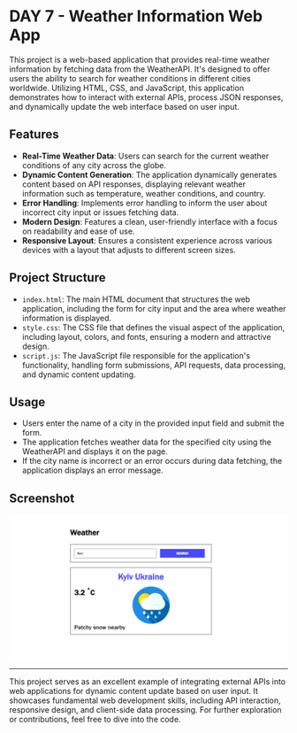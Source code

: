 
# DAY 7 - Weather Information Web App

This project is a web-based application that provides real-time weather information by fetching data from the WeatherAPI. It's designed to offer users the ability to search for weather conditions in different cities worldwide. Utilizing HTML, CSS, and JavaScript, this application demonstrates how to interact with external APIs, process JSON responses, and dynamically update the web interface based on user input.

## Features

- **Real-Time Weather Data**: Users can search for the current weather conditions of any city across the globe.
- **Dynamic Content Generation**: The application dynamically generates content based on API responses, displaying relevant weather information such as temperature, weather conditions, and country.
- **Error Handling**: Implements error handling to inform the user about incorrect city input or issues fetching data.
- **Modern Design**: Features a clean, user-friendly interface with a focus on readability and ease of use.
- **Responsive Layout**: Ensures a consistent experience across various devices with a layout that adjusts to different screen sizes.

## Project Structure

- `index.html`: The main HTML document that structures the web application, including the form for city input and the area where weather information is displayed.
- `style.css`: The CSS file that defines the visual aspect of the application, including layout, colors, and fonts, ensuring a modern and attractive design.
- `script.js`: The JavaScript file responsible for the application's functionality, handling form submissions, API requests, data processing, and dynamic content updating.

## Usage

- Users enter the name of a city in the provided input field and submit the form.
- The application fetches weather data for the specified city using the WeatherAPI and displays it on the page.
- If the city name is incorrect or an error occurs during data fetching, the application displays an error message.

## Screenshot

![Weather Information Web App](photo.png)

---

This project serves as an excellent example of integrating external APIs into web applications for dynamic content update based on user input. It showcases fundamental web development skills, including API interaction, responsive design, and client-side data processing. For further exploration or contributions, feel free to dive into the code.
